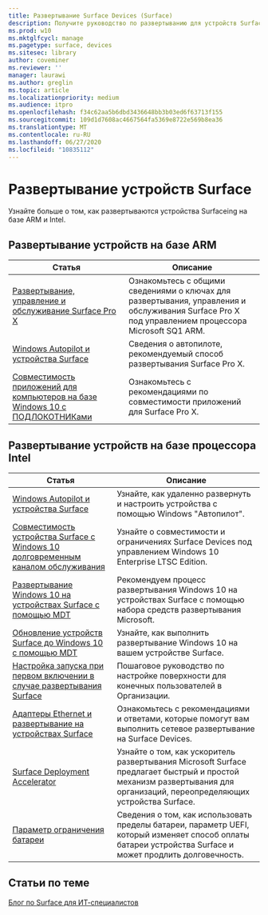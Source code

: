 ```yaml
---
title: Развертывание Surface Devices (Surface)
description: Получите руководство по развертыванию для устройств Surface, включая сведения о MDT, настройке запуска при первом включении, адаптерах Ethernet и Surface Deployment Accelerator.
ms.prod: w10
ms.mktglfcycl: manage
ms.pagetype: surface, devices
ms.sitesec: library
author: coveminer
ms.reviewer: ''
manager: laurawi
ms.author: greglin
ms.topic: article
ms.localizationpriority: medium
ms.audience: itpro
ms.openlocfilehash: f34c62aa5b6dbd3436648bb3b03ed6f63713f155
ms.sourcegitcommit: 109d1d7608ac4667564fa5369e8722e569b8ea36
ms.translationtype: MT
ms.contentlocale: ru-RU
ms.lasthandoff: 06/27/2020
ms.locfileid: "10835112"
---
```

# Развертывание устройств Surface

Узнайте больше о том, как развертываются устройства Surfaceing на базе ARM и Intel.

## Развертывание устройств на базе ARM

| Статья | Описание |
| --- | --- |
| [Развертывание, управление и обслуживание Surface Pro X](surface-pro-arm-app-management.md) | Ознакомьтесь с общими сведениями о ключах для развертывания, управления и обслуживания Surface Pro X под управлением процессора Microsoft SQ1 ARM. |
| [Windows Autopilot и устройства Surface](windows-autopilot-and-surface-devices.md) | Сведения о автопилоте, рекомендуемый способ развертывания Surface Pro X. |
| [Совместимость приложений для компьютеров на базе Windows 10 с ПОДЛОКОТНИКами](surface-pro-arm-app-performance.md) | Ознакомьтесь с рекомендациями по совместимости приложений для Surface Pro X. |


## Развертывание устройств на базе процессора Intel 

| Статья | Описание |
| --- | --- |
| [Windows Autopilot и устройства Surface](windows-autopilot-and-surface-devices.md) | Узнайте, как удаленно развернуть и настроить устройства с помощью Windows "Автопилот". |
| [Совместимость устройства Surface с Windows 10 долговременным каналом обслуживания](surface-device-compatibility-with-windows-10-ltsc.md) | Узнайте о совместимости и ограничениях Surface Devices под управлением Windows 10 Enterprise LTSC Edition. |
| [Развертывание Windows 10 на устройствах Surface с помощью MDT](deploy-windows-10-to-surface-devices-with-mdt.md) | Рекомендуем процесс развертывания Windows 10 на устройствах Surface с помощью набора средств развертывания Microsoft.|
| [Обновление устройств Surface до Windows 10 с помощью MDT](upgrade-surface-devices-to-windows-10-with-mdt.md)| Узнайте, как выполнить развертывание Windows 10 на вашем устройстве Surface. |
| [Настройка запуска при первом включении в случае развертывания Surface](customize-the-oobe-for-surface-deployments.md)| Пошаговое руководство по настройке поверхности для конечных пользователей в Организации.|
| [Адаптеры Ethernet и развертывание на устройствах Surface](ethernet-adapters-and-surface-device-deployment.md)| Ознакомьтесь с рекомендациями и ответами, которые помогут вам выполнить сетевое развертывание на Surface Devices.|
| [Surface Deployment Accelerator](microsoft-surface-deployment-accelerator.md)| Узнайте о том, как ускоритель развертывания Microsoft Surface предлагает быстрый и простой механизм развертывания для организаций, переопределяющих устройства Surface. |
[Параметр ограничения батареи](battery-limit.md) | Сведения о том, как использовать пределы батареи, параметр UEFI, который изменяет способ оплаты батареи устройства Surface и может продлить долговечность.

## Статьи по теме

[Блог по Surface для ИТ-специалистов](https://techcommunity.microsoft.com/t5/Surface-IT-Pro-Blog/bg-p/SurfaceITPro)

